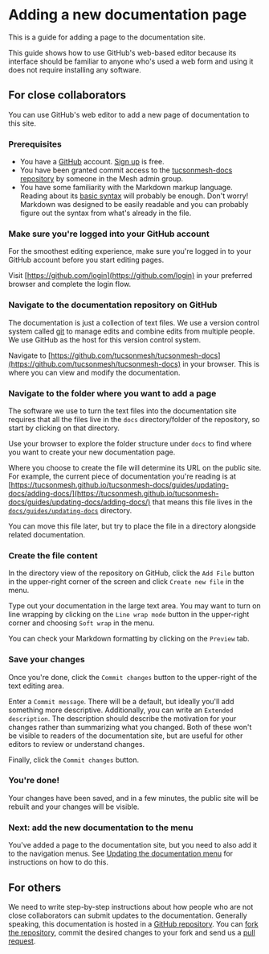 # Adding a new documentation page

This is a guide for adding a page to the documentation site.

This guide shows how to use GitHub's web-based editor because its interface should be familiar to anyone who's used a web form and using it does not require installing any software.

## For close collaborators

You can use GitHub's web editor to add a new page of documentation to this site.

### Prerequisites

- You have a [GitHub](https://github.com/) account. [Sign up](https://github.com/signup) is free.
- You have been granted commit access to the [tucsonmesh-docs repository](https://github.com/tucsonmesh/tucsonmesh-docs) by someone in the Mesh admin group.
- You have some familiarity with the Markdown markup language. Reading about its [basic syntax](https://www.markdownguide.org/basic-syntax/) will probably be enough. Don't worry! Markdown was designed to be easily readable and you can probably figure out the syntax from what's already in the file.

### Make sure you're logged into your GitHub account

For the smoothest editing experience, make sure you're logged in to your GitHub account before you start editing pages.

Visit [https://github.com/login](https://github.com/login) in your preferred browser and complete the login flow.

### Navigate to the documentation repository on GitHub

The documentation is just a collection of text files. We use a version control system called [git](https://git-scm.com/) to manage edits and combine edits from multiple people. We use GitHub as the host for this version control system.

Navigate to [https://github.com/tucsonmesh/tucsonmesh-docs](https://github.com/tucsonmesh/tucsonmesh-docs) in your browser. This is where you can view and modify the documentation.

### Navigate to the folder where you want to add a page

The software we use to turn the text files into the documentation site requires that all the files live in the `docs` directory/folder of the repository, so start by clicking on that directory.

Use your browser to explore the folder structure under `docs` to find where you want to create your new documentation page.

Where you choose to create the file will determine its URL on the public site. For example, the current piece of documentation you're reading is at [https://tucsonmesh.github.io/tucsonmesh-docs/guides/updating-docs/adding-docs/](https://tucsonmesh.github.io/tucsonmesh-docs/guides/updating-docs/adding-docs/) that means this file lives in the [`docs/guides/updating-docs`](https://github.com/tucsonmesh/tucsonmesh-docs/tree/main/docs/guides/updating-docs) directory.

You can move this file later, but try to place the file in a directory alongside related documentation.

### Create the file content

In the directory view of the repository on GitHub, click the `Add File` button in the upper-right corner of the screen and click `Create new file` in the menu.

Type out your documentation in the large text area. You may want to turn on line wrapping by clicking on the `Line wrap mode` button in the upper-right corner and choosing `Soft wrap` in the menu.

You can check your Markdown formatting by clicking on the `Preview` tab.

### Save your changes

Once you're done, click the `Commit changes` button to the upper-right of the text editing area.

Enter a `Commit message`. There will be a default, but ideally you'll add something more descriptive. Additionally, you can write an `Extended description`. The description should describe the motivation for your changes rather than summarizing what you changed. Both of these won't be visible to readers of the documentation site, but are useful for other editors to review or understand changes.

Finally, click the `Commit changes` button.

### You're done!

Your changes have been saved, and in a few minutes, the public site will be rebuilt and your changes will be visible.

### Next: add the new documentation to the menu

You've added a page to the documentation site, but you need to also add it to the navigation menus. See [Updating the documentation menu](editing-menu.md) for instructions on how to do this.

## For others

We need to write step-by-step instructions about how people who are not close collaborators can submit updates to the documentation. Generally speaking, this documentation is hosted in a [GitHub repository](https://github.com/tucsonmesh/tucsonmesh-docs). You can [fork the repository](https://docs.github.com/en/pull-requests/collaborating-with-pull-requests/working-with-forks/fork-a-repo), commit the desired changes to your fork and send us a [pull request](https://docs.github.com/en/pull-requests/collaborating-with-pull-requests/proposing-changes-to-your-work-with-pull-requests/creating-a-pull-request).
